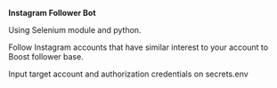 **Instagram Follower Bot**

Using Selenium module and python.

Follow Instagram accounts that have similar interest to your account to Boost follower base. 

Input target account and authorization credentials on secrets.env
